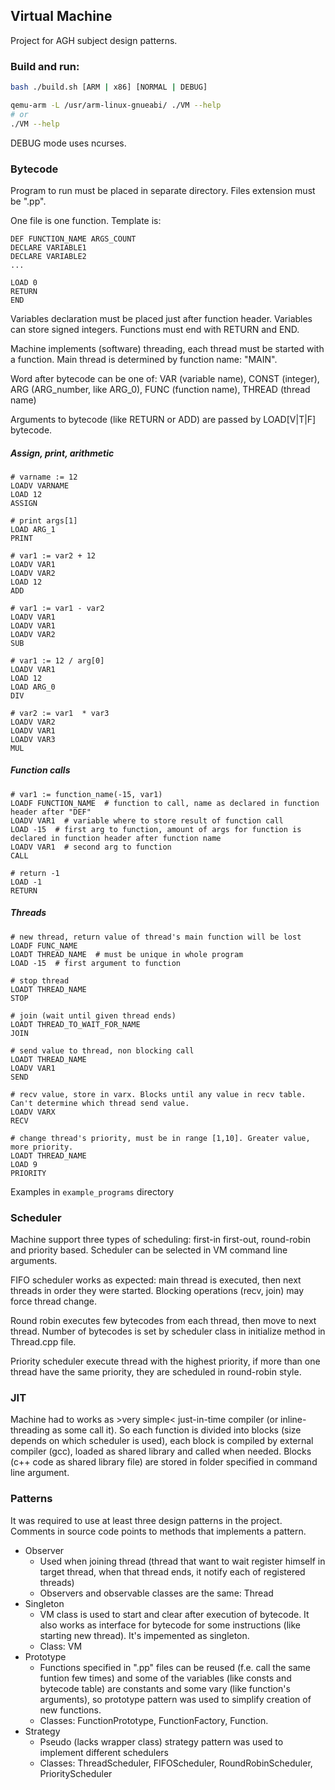 ## Virtual Machine

Project for AGH subject design patterns.

### Build and run:

```bash
bash ./build.sh [ARM | x86] [NORMAL | DEBUG]

qemu-arm -L /usr/arm-linux-gnueabi/ ./VM --help
# or
./VM --help
```

DEBUG mode uses ncurses.


### Bytecode
Program to run must be placed in separate directory. Files extension must be ".pp".

One file is one function. Template is:

```
DEF FUNCTION_NAME ARGS_COUNT
DECLARE VARIABLE1
DECLARE VARIABLE2
...

LOAD 0
RETURN
END
```

Variables declaration must be placed just after function header. Variables can store signed integers. Functions must end with RETURN and END.

Machine implements (software) threading, each thread must be started with a function. Main thread is determined by function name: "MAIN".

Word after bytecode can be one of: VAR (variable name), CONST (integer), ARG (ARG_number, like ARG_0), FUNC (function name), THREAD (thread name)

Arguments to bytecode (like RETURN or ADD) are passed by LOAD[V|T|F] bytecode.


##### Assign, print, arithmetic

```
# varname := 12
LOADV VARNAME
LOAD 12
ASSIGN

# print args[1]
LOAD ARG_1
PRINT

# var1 := var2 + 12
LOADV VAR1
LOADV VAR2
LOAD 12
ADD

# var1 := var1 - var2
LOADV VAR1
LOADV VAR1
LOADV VAR2
SUB

# var1 := 12 / arg[0]
LOADV VAR1
LOAD 12
LOAD ARG_0
DIV

# var2 := var1  * var3
LOADV VAR2
LOADV VAR1
LOADV VAR3
MUL
```

##### Function calls

```
# var1 := function_name(-15, var1)
LOADF FUNCTION_NAME  # function to call, name as declared in function header after "DEF"
LOADV VAR1  # variable where to store result of function call
LOAD -15  # first arg to function, amount of args for function is declared in function header after function name
LOADV VAR1  # second arg to function
CALL

# return -1
LOAD -1
RETURN
```

##### Threads

```
# new thread, return value of thread's main function will be lost
LOADF FUNC_NAME
LOADT THREAD_NAME  # must be unique in whole program
LOAD -15  # first argument to function

# stop thread
LOADT THREAD_NAME
STOP

# join (wait until given thread ends)
LOADT THREAD_TO_WAIT_FOR_NAME
JOIN

# send value to thread, non blocking call
LOADT THREAD_NAME
LOADV VAR1
SEND

# recv value, store in varx. Blocks until any value in recv table. Can't determine which thread send value.
LOADV VARX
RECV

# change thread's priority, must be in range [1,10]. Greater value, more priority.
LOADT THREAD_NAME
LOAD 9
PRIORITY
```

Examples in `example_programs` directory


### Scheduler

Machine support three types of scheduling: first-in first-out, round-robin and priority based. Scheduler can be selected in VM command line arguments.

FIFO scheduler works as expected: main thread is executed, then next threads in order they were started. Blocking operations (recv, join) may force thread change.

Round robin executes few bytecodes from each thread, then move to next thread. Number of bytecodes is set by scheduler class in initialize method in Thread.cpp file.

Priority scheduler execute thread with the highest priority, if more than one thread have the same priority, they are scheduled in round-robin style.


### JIT

Machine had to works as >very simple< just-in-time compiler (or inline-threading as some call it). So each function is divided into blocks (size depends on which scheduler is used), each block is compiled by external compiler (gcc), loaded as shared library and called when needed. Blocks (c++ code as shared library file) are stored in folder specified in command line argument.


### Patterns

It was required to use at least three design patterns in the project. Comments in source code points to methods that implements a pattern.

* Observer
  + Used when joining thread (thread that want to wait register himself in target thread, when that thread ends, it notify each of registered threads)
  + Observers and observable classes are the same: Thread
* Singleton
  + VM class is used to start and clear after execution of bytecode. It also works as interface for bytecode for some instructions (like starting new thread). It's impemented as singleton.
  + Class: VM
* Prototype
  + Functions specified in ".pp" files can be reused (f.e. call the same funtion few times) and some of the variables (like consts and bytecode table) are constants and some vary (like function's arguments), so prototype pattern was used to simplify creation of new functions.
  + Classes: FunctionPrototype, FunctionFactory, Function.
* Strategy
  + Pseudo (lacks wrapper class) strategy pattern was used to implement different schedulers
  + Classes: ThreadScheduler, FIFOScheduler, RoundRobinScheduler, PriorityScheduler


